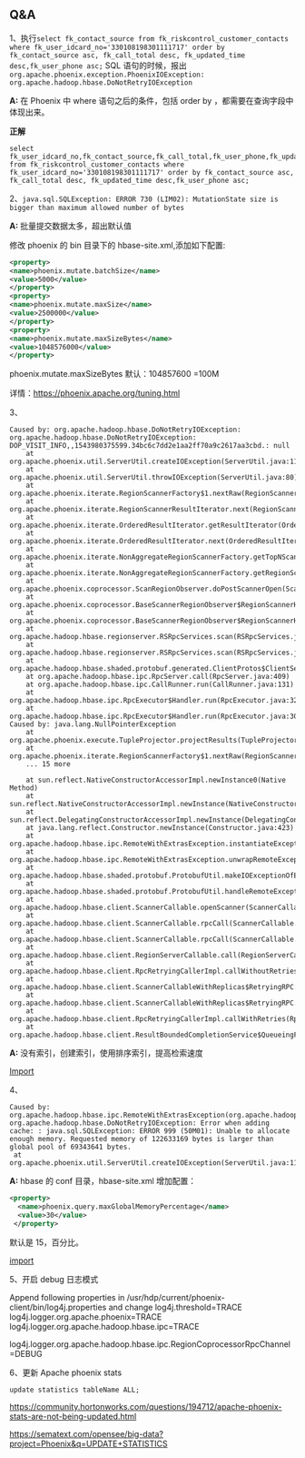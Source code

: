 ## Q&A

1、执行`select fk_contact_source from fk_riskcontrol_customer_contacts where fk_user_idcard_no='330108198301111717' order by fk_contact_source asc, fk_call_total desc, fk_updated_time desc,fk_user_phone asc;` SQL 语句的时候，报出
`org.apache.phoenix.exception.PhoenixIOException: org.apache.hadoop.hbase.DoNotRetryIOException`

**A:** 在 Phoenix 中 where 语句之后的条件，包括 order by ，都需要在查询字段中体现出来。

**正解**

```shell
select fk_user_idcard_no,fk_contact_source,fk_call_total,fk_user_phone,fk_updated_time from fk_riskcontrol_customer_contacts where fk_user_idcard_no='330108198301111717' order by fk_contact_source asc, fk_call_total desc, fk_updated_time desc,fk_user_phone asc;
```

2、`java.sql.SQLException: ERROR 730 (LIM02): MutationState size is bigger than maximum allowed number of bytes`

**A:** 批量提交数据太多，超出默认值

修改 phoenix 的 bin 目录下的 hbase-site.xml,添加如下配置:

```xml
<property>
<name>phoenix.mutate.batchSize</name>
<value>5000</value>
</property>
<property>
<name>phoenix.mutate.maxSize</name>
<value>2500000</value>
</property>
<property>
<name>phoenix.mutate.maxSizeBytes</name>
<value>1048576000</value>
</property>
```

phoenix.mutate.maxSizeBytes 默认：104857600 =100M

详情：https://phoenix.apache.org/tuning.html

3、

```
Caused by: org.apache.hadoop.hbase.DoNotRetryIOException: org.apache.hadoop.hbase.DoNotRetryIOException: DOP_VISIT_INFO,,1543980375599.34bc6c7dd2e1aa2ff70a9c2617aa3cbd.: null
	at org.apache.phoenix.util.ServerUtil.createIOException(ServerUtil.java:114)
	at org.apache.phoenix.util.ServerUtil.throwIOException(ServerUtil.java:80)
	at org.apache.phoenix.iterate.RegionScannerFactory$1.nextRaw(RegionScannerFactory.java:213)
	at org.apache.phoenix.iterate.RegionScannerResultIterator.next(RegionScannerResultIterator.java:61)
	at org.apache.phoenix.iterate.OrderedResultIterator.getResultIterator(OrderedResultIterator.java:255)
	at org.apache.phoenix.iterate.OrderedResultIterator.next(OrderedResultIterator.java:199)
	at org.apache.phoenix.iterate.NonAggregateRegionScannerFactory.getTopNScanner(NonAggregateRegionScannerFactory.java:322)
	at org.apache.phoenix.iterate.NonAggregateRegionScannerFactory.getRegionScanner(NonAggregateRegionScannerFactory.java:168)
	at org.apache.phoenix.coprocessor.ScanRegionObserver.doPostScannerOpen(ScanRegionObserver.java:81)
	at org.apache.phoenix.coprocessor.BaseScannerRegionObserver$RegionScannerHolder.overrideDelegate(BaseScannerRegionObserver.java:225)
	at org.apache.phoenix.coprocessor.BaseScannerRegionObserver$RegionScannerHolder.nextRaw(BaseScannerRegionObserver.java:273)
	at org.apache.hadoop.hbase.regionserver.RSRpcServices.scan(RSRpcServices.java:3136)
	at org.apache.hadoop.hbase.regionserver.RSRpcServices.scan(RSRpcServices.java:3373)
	at org.apache.hadoop.hbase.shaded.protobuf.generated.ClientProtos$ClientService$2.callBlockingMethod(ClientProtos.java:42002)
	at org.apache.hadoop.hbase.ipc.RpcServer.call(RpcServer.java:409)
	at org.apache.hadoop.hbase.ipc.CallRunner.run(CallRunner.java:131)
	at org.apache.hadoop.hbase.ipc.RpcExecutor$Handler.run(RpcExecutor.java:324)
	at org.apache.hadoop.hbase.ipc.RpcExecutor$Handler.run(RpcExecutor.java:304)
Caused by: java.lang.NullPointerException
	at org.apache.phoenix.execute.TupleProjector.projectResults(TupleProjector.java:282)
	at org.apache.phoenix.iterate.RegionScannerFactory$1.nextRaw(RegionScannerFactory.java:203)
	... 15 more

	at sun.reflect.NativeConstructorAccessorImpl.newInstance0(Native Method)
	at sun.reflect.NativeConstructorAccessorImpl.newInstance(NativeConstructorAccessorImpl.java:62)
	at sun.reflect.DelegatingConstructorAccessorImpl.newInstance(DelegatingConstructorAccessorImpl.java:45)
	at java.lang.reflect.Constructor.newInstance(Constructor.java:423)
	at org.apache.hadoop.hbase.ipc.RemoteWithExtrasException.instantiateException(RemoteWithExtrasException.java:100)
	at org.apache.hadoop.hbase.ipc.RemoteWithExtrasException.unwrapRemoteException(RemoteWithExtrasException.java:90)
	at org.apache.hadoop.hbase.shaded.protobuf.ProtobufUtil.makeIOExceptionOfException(ProtobufUtil.java:359)
	at org.apache.hadoop.hbase.shaded.protobuf.ProtobufUtil.handleRemoteException(ProtobufUtil.java:347)
	at org.apache.hadoop.hbase.client.ScannerCallable.openScanner(ScannerCallable.java:344)
	at org.apache.hadoop.hbase.client.ScannerCallable.rpcCall(ScannerCallable.java:242)
	at org.apache.hadoop.hbase.client.ScannerCallable.rpcCall(ScannerCallable.java:58)
	at org.apache.hadoop.hbase.client.RegionServerCallable.call(RegionServerCallable.java:127)
	at org.apache.hadoop.hbase.client.RpcRetryingCallerImpl.callWithoutRetries(RpcRetryingCallerImpl.java:192)
	at org.apache.hadoop.hbase.client.ScannerCallableWithReplicas$RetryingRPC.call(ScannerCallableWithReplicas.java:387)
	at org.apache.hadoop.hbase.client.ScannerCallableWithReplicas$RetryingRPC.call(ScannerCallableWithReplicas.java:361)
	at org.apache.hadoop.hbase.client.RpcRetryingCallerImpl.callWithRetries(RpcRetryingCallerImpl.java:107)
	at org.apache.hadoop.hbase.client.ResultBoundedCompletionService$QueueingFuture.run(ResultBoundedCompletionService.java:80)
```

**A:** 没有索引，创建索引，使用排序索引，提高检索速度

[Import](http://www.codeleading.com/article/4387227159/)

4、

```
Caused by: org.apache.hadoop.hbase.ipc.RemoteWithExtrasException(org.apache.hadoop.hbase.DoNotRetryIOException): org.apache.hadoop.hbase.DoNotRetryIOException: Error when adding cache: : java.sql.SQLException: ERROR 999 (50M01): Unable to allocate enough memory. Requested memory of 122633169 bytes is larger than global pool of 69343641 bytes.
 at org.apache.phoenix.util.ServerUtil.createIOException(ServerUtil.java:114)

```

**A:**
hbase 的 conf 目录，hbase-site.xml 增加配置：

```xml
<property>
  <name>phoenix.query.maxGlobalMemoryPercentage</name>
  <value>30</value>
 </property>
```

默认是 15，百分比。

[import](http://phoenix.apache.org/tuning.html)

5、开启 debug 日志模式

Append following properties in /usr/hdp/current/phoenix-client/bin/log4j.properties and change log4j.threshold=TRACE log4j.logger.org.apache.phoenix=TRACE log4j.logger.org.apache.hadoop.hbase.ipc=TRACE

log4j.logger.org.apache.hadoop.hbase.ipc.RegionCoprocessorRpcChannel=DEBUG

6、更新 Apache phoenix stats

```
update statistics tableName ALL;
```

https://community.hortonworks.com/questions/194712/apache-phoenix-stats-are-not-being-updated.html

https://sematext.com/opensee/big-data?project=Phoenix&q=UPDATE+STATISTICS
